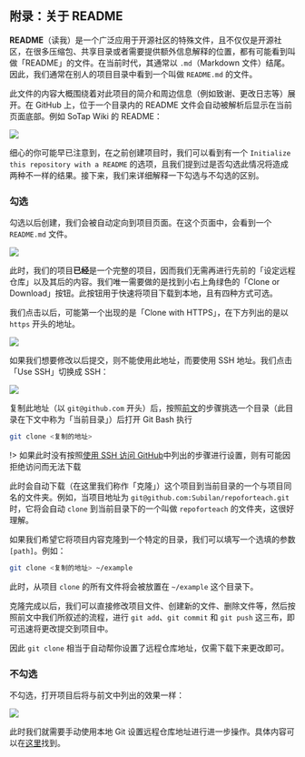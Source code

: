 ## 附录：关于 README

**README**（读我）是一个广泛应用于开源社区的特殊文件，且不仅仅是开源社区，在很多压缩包、共享目录或者需要提供额外信息解释的位置，都有可能看到叫做「README」的文件。在当前时代，其通常以 `.md`（Markdown 文件）结尾。因此，我们通常在别人的项目目录中看到一个叫做 `README.md` 的文件。

此文件的内容大概围绕着对此项目的简介和周边信息（例如致谢、更改日志等）展开。在 GitHub 上，位于一个目录内的 README 文件会自动被解析后显示在当前页面底部。例如 SoTap Wiki 的 README：

![](https://i.loli.net/2020/04/08/MaE5xyW7QzuLJFC.jpg)

细心的你可能早已注意到，在之前创建项目时，我们可以看到有一个 `Initialize this repository with a README` 的选项，且我们提到过是否勾选此情况将造成两种不一样的结果。接下来，我们来详细解释一下勾选与不勾选的区别。

### 勾选

勾选以后创建，我们会被自动定向到项目页面。在这个页面中，会看到一个 `README.md` 文件。

![](https://i.loli.net/2020/04/08/oidRvMD4YxqfwWc.jpg)

此时，我们的项目**已经**是一个完整的项目，因而我们无需再进行先前的「设定远程仓库」以及其后的内容。我们唯一需要做的是找到小右上角绿色的「Clone or Download」按钮。此按钮用于快速将项目下载到本地，且有四种方式可选。

我们点击以后，可能第一个出现的是「Clone with HTTPS」，在下方列出的是以 `https` 开头的地址。

![](https://i.loli.net/2020/04/08/ucJgdUf9XeYAVl1.jpg)

如果我们想要修改以后提交，则不能使用此地址，而要使用 SSH 地址。我们点击「Use SSH」切换成 SSH：

![](https://i.loli.net/2020/04/08/S1rUQ5b7iYhTyek.jpg)

复制此地址（以 `git@github.com` 开头）后，按照[前文](/github/git_push_remote.md)的步骤挑选一个目录（此目录在下文中称为「当前目录」）后打开 Git Bash 执行

```sh
git clone <复制的地址>
```

!> 如果此时没有按照[使用 SSH 访问 GitHub](/github/github_ssh.md)中列出的步骤进行设置，则有可能因拒绝访问而无法下载

此时会自动下载（在这里我们称作「克隆」）这个项目到当前目录的一个与项目同名的文件夹。例如，当项目地址为 `git@github.com:Subilan/repoforteach.git` 时，它将会自动 `clone` 到当前目录下的一个叫做 `repoforteach` 的文件夹，这很好理解。

如果我们希望它将项目内容克隆到一个特定的目录，我们可以填写一个选填的参数 `[path]`。例如：

```sh
git clone <复制的地址> ~/example
```

此时，从项目 `clone` 的所有文件将会被放置在 `~/example` 这个目录下。

克隆完成以后，我们可以直接修改项目文件、创建新的文件、删除文件等，然后按照前文中我们所叙述的流程，进行 `git add`、`git commit` 和 `git push` 这三布，即可迅速将更改提交到项目中。

因此 `git clone` 相当于自动帮你设置了远程仓库地址，仅需下载下来更改即可。

### 不勾选

不勾选，打开项目后将与前文中列出的效果一样：

![](https://i.loli.net/2020/04/08/7pESCrtemWV4jyJ.jpg)

此时我们就需要手动使用本地 Git 设置远程仓库地址进行进一步操作。具体内容可以在[这里](/github/git_push_remote.md)找到。
